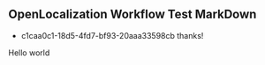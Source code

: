 ## OpenLocalization Workflow Test MarkDown
* c1caa0c1-18d5-4fd7-bf93-20aaa33598cb 
thanks!

Hello world
